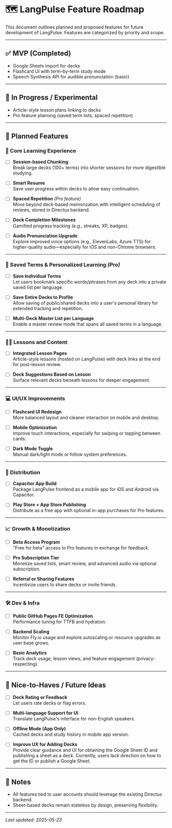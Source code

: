 # 🗺️ LangPulse Feature Roadmap

This document outlines planned and proposed features for future development of LangPulse. Features are categorized by priority and scope.

---

## ✅ MVP (Completed)
- Google Sheets import for decks
- Flashcard UI with term-by-term study mode
- Speech Synthesis API for audible pronunciation (basic)

---

## 🔧 In Progress / Experimental
- Article-style lesson plans linking to decks
- Pro feature planning (saved term lists, spaced repetition)

---

## 🚀 Planned Features

### 🧠 Core Learning Experience
- [ ] **Session-based Chunking**  
  Break large decks (100+ terms) into shorter sessions for more digestible studying.

- [ ] **Smart Resume**  
  Save user progress within decks to allow easy continuation.

- [ ] **Spaced Repetition** *(Pro feature)*  
  Move beyond deck-based memorization with intelligent scheduling of reviews, stored in Directus backend.

- [ ] **Deck Completion Milestones**  
  Gamified progress tracking (e.g., streaks, XP, badges).

- [ ] **Audio Pronunciation Upgrade**  
  Explore improved voice options (e.g., ElevenLabs, Azure TTS) for higher-quality audio—especially for iOS and non-Chrome browsers.

---

### 💾 Saved Terms & Personalized Learning *(Pro)*
- [ ] **Save Individual Terms**  
  Let users bookmark specific words/phrases from any deck into a private saved list per language.

- [ ] **Save Entire Decks to Profile**  
  Allow saving of public/shared decks into a user's personal library for extended tracking and repetition.

- [ ] **Multi-Deck Master List per Language**  
  Enable a master review mode that spans all saved terms in a language.

---

### 🧑‍🏫 Lessons and Content
- [ ] **Integrated Lesson Pages**  
  Article-style lessons (hosted on LangPulse) with deck links at the end for post-lesson review.

- [ ] **Deck Suggestions Based on Lesson**  
  Surface relevant decks beneath lessons for deeper engagement.

---

### 💻 UI/UX Improvements
- [ ] **Flashcard UI Redesign**  
  More balanced layout and cleaner interaction on mobile and desktop.

- [ ] **Mobile Optimization**  
  Improve touch interactions, especially for swiping or tapping between cards.

- [ ] **Dark Mode Toggle**  
  Manual dark/light mode or follow system preferences.

---

### 📱 Distribution
- [ ] **Capacitor App Build**  
  Package LangPulse frontend as a mobile app for iOS and Android via Capacitor.

- [ ] **Play Store + App Store Publishing**  
  Distribute as a free app with optional in-app purchases for Pro features.

---

### 📈 Growth & Monetization
- [ ] **Beta Access Program**  
  "Free for beta" access to Pro features in exchange for feedback.

- [ ] **Pro Subscription Tier**  
  Monetize saved lists, smart review, and advanced audio via optional subscription.

- [ ] **Referral or Sharing Features**  
  Incentivize users to share decks or invite friends.

---

### 🛠️ Dev & Infra
- [ ] **Public GitHub Pages FE Optimization**  
  Performance tuning for TTFB and hydration.

- [ ] **Backend Scaling**  
  Monitor Fly.io usage and explore autoscaling or resource upgrades as user base grows.

- [ ] **Basic Analytics**  
  Track deck usage, lesson views, and feature engagement (privacy-respecting).

---

## 🧪 Nice-to-Haves / Future Ideas
- [ ] **Deck Rating or Feedback**  
  Let users rate decks or flag errors.

- [ ] **Multi-language Support for UI**  
  Translate LangPulse's interface for non-English speakers.

- [ ] **Offline Mode (App Only)**  
  Cached decks and study history in mobile app version.

- [ ] **Improve UX for Adding Decks**  
  Provide clear guidance and UI for obtaining the Google Sheet ID and publishing a sheet as a deck. Currently, users lack direction on how to get the ID or publish a Google Sheet.

---

## 📌 Notes
- All features tied to user accounts should leverage the existing Directus backend.
- Sheet-based decks remain stateless by design, preserving flexibility.

---

*Last updated: 2025-05-23*